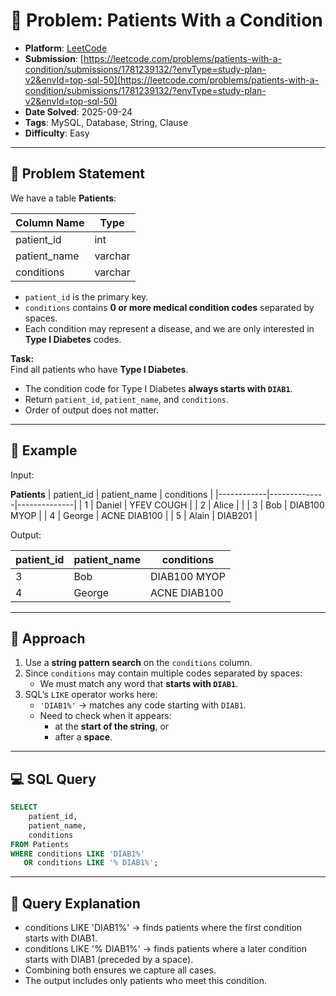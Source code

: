 # 🧲 Problem: Patients With a Condition

- **Platform**: [LeetCode](https://leetcode.com/problems/patients-with-a-condition/description/?envType=study-plan-v2&envId=top-sql-50)
- **Submission**: [https://leetcode.com/problems/patients-with-a-condition/submissions/1781239132/?envType=study-plan-v2&envId=top-sql-50](https://leetcode.com/problems/patients-with-a-condition/submissions/1781239132/?envType=study-plan-v2&envId=top-sql-50)
- **Date Solved**: 2025-09-24
- **Tags**: MySQL, Database, String, Clause
- **Difficulty**: Easy

---

## 📌 Problem Statement
We have a table **Patients**:

| Column Name  | Type    |
|--------------|---------|
| patient_id   | int     |
| patient_name | varchar |
| conditions   | varchar |

- `patient_id` is the primary key.  
- `conditions` contains **0 or more medical condition codes** separated by spaces.  
- Each condition may represent a disease, and we are only interested in **Type I Diabetes** codes.  

**Task:**  
Find all patients who have **Type I Diabetes**.  
- The condition code for Type I Diabetes **always starts with `DIAB1`**.  
- Return `patient_id`, `patient_name`, and `conditions`.  
- Order of output does not matter.  

---

## 📝 Example
Input:

**Patients**
| patient_id | patient_name | conditions   |
|------------|--------------|--------------|
| 1          | Daniel       | YFEV COUGH   |
| 2          | Alice        |              |
| 3          | Bob          | DIAB100 MYOP |
| 4          | George       | ACNE DIAB100 |
| 5          | Alain        | DIAB201      |

Output:

| patient_id | patient_name | conditions   |
|------------|--------------|--------------|
| 3          | Bob          | DIAB100 MYOP |
| 4          | George       | ACNE DIAB100 |

---

## 🚀 Approach
1. Use a **string pattern search** on the `conditions` column.  
2. Since `conditions` may contain multiple codes separated by spaces:
   - We must match any word that **starts with `DIAB1`**.  
3. SQL’s `LIKE` operator works here:
   - `'DIAB1%'` → matches any code starting with `DIAB1`.  
   - Need to check when it appears:
     - at the **start of the string**, or  
     - after a **space**.  

---

## 💻 SQL Query
```sql
SELECT 
    patient_id,
    patient_name,
    conditions
FROM Patients
WHERE conditions LIKE 'DIAB1%' 
   OR conditions LIKE '% DIAB1%';
```
---

## 🔎 Query Explanation

- conditions LIKE 'DIAB1%' → finds patients where the first condition starts with DIAB1.
- conditions LIKE '% DIAB1%' → finds patients where a later condition starts with DIAB1 (preceded by a space).
- Combining both ensures we capture all cases.
- The output includes only patients who meet this condition.
